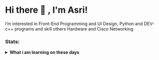 # Hi there 👋 , I'm Asri!
I’m interested in Front-End Programming and UI Design, Python and DEV-c++ programs and skill others Hardware and Cisco Networking

### Stats:
<details>
 <summary><strong>What i am learning on these days</strong></summary>
    - 🔭 I’m interested in UI Design and Front-End Programming </br>
    - 🌱 I’m currently learning React, Next, Tailwind CSS, Bootstrap and Python</br>
    - 👯 I’m looking to collaborate on Automation Project, Hardware </br>
    - 💬 Ask me about anything.</br>
    - 📫 How to reach me: <a href="asrisitorus04@gmail.com">Email me!</a>  </br>
</details>
<!--
**asrisitorus04/asrisitorus04** is a ✨ _special_ ✨ repository because its `README.md` (this file) appears on your GitHub profile.

Here are some ideas to get you started:

- 🔭 I’m currently working on ...
- 🌱 I’m currently learning ...
- 👯 I’m looking to collaborate on ...
- 🤔 I’m looking for help with ...
- 💬 Ask me about ...
- 📫 How to reach me: ...
- 😄 Pronouns: ...
- ⚡ Fun fact: ...
-->
